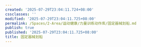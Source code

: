 ```yaml
---
created: '2025-07-29T23:04:11.724+08:00'
cssclasses: ''
modified: '2025-07-29T23:04:11.725+08:00'
permalink: /Spaces/2-Area/运动健康/力量训练动作库/固定器械划船.md
publish: true
published: '2025-07-29T23:04:11.725+08:00'
title: 固定器械划船
---
```

